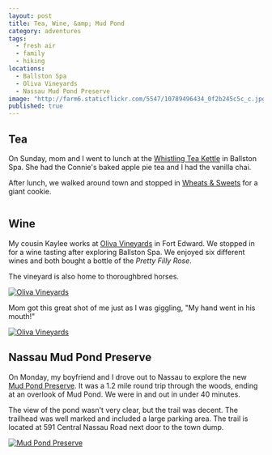 ```yaml
---
layout: post
title: Tea, Wine, &amp; Mud Pond
category: adventures
tags: 
  - fresh air
  - family
  - hiking
locations: 
  - Ballston Spa
  - Oliva Vineyards
  - Nassau Mud Pond Preserve
image: "http://farm6.staticflickr.com/5547/10789496434_0f2b245c5c_c.jpg"
published: true
---
```


## Tea

On Sunday, mom and I went to lunch at the [Whistling Tea Kettle](http://www.thewhistlingkettle.com/) in Ballston Spa. She had the Connie's baked apple pie tea and I had the vanilla chai.

After lunch, we walked around town and stopped in [Wheats & Sweets](http://www.wheatsandsweets.com/) for a giant cookie.

<a href="http://www.flickr.com/photos/katydecorah/10789405676/" title="Untitled by katydecorah, on Flickr"><img src="http://farm3.staticflickr.com/2817/10789405676_2df4e07fcf_c.jpg" class="img-center" alt=""></a>

## Wine

My cousin Kaylee works at [Oliva Vineyards](http://olivavineyards.com/) in Fort Edward. We stopped in for a wine tasting after exploring Ballston Spa. We enjoyed six different wines and both bought a bottle of the *Pretty Filly Rose*.

The vineyard is also home to thoroughbred horses.

<a href="http://www.flickr.com/photos/katydecorah/10789496434/" title="Oliva Vineyards by katydecorah, on Flickr"><img src="http://farm6.staticflickr.com/5547/10789496434_0f2b245c5c_c.jpg" alt="Oliva Vineyards" class="img-center"></a>

Mom got this great shot of me just as I was giggling, "My hand went in his mouth!"

<a href="http://www.flickr.com/photos/katydecorah/10789402276/" title="Oliva Vineyards by katydecorah, on Flickr"><img src="http://farm4.staticflickr.com/3729/10789402276_5d1eafcedc_c.jpg" alt="Oliva Vineyards" class="pop-out"></a>

## Nassau Mud Pond Preserve

On Monday, my boyfriend and I drove out to Nassau to explore the new [Mud Pond Preserve](http://townofnassau.org/content/Parks/View/1). It was a 1.2 mile round trip through the woods, ending at an overlook of Mud Pond. We were in and out in under 40 minutes. 

The view of the pond wasn't very clear, but the trail was decent. The trailhead was well marked and included a large parking area. The trail is located at 591 Central Nassau Road next door to the town dump.

<a href="http://www.flickr.com/photos/katydecorah/10804674405/" title="Mud Pond Preserve by katydecorah, on Flickr"><img src="http://farm8.staticflickr.com/7414/10804674405_6191ffaaa0_b.jpg" class="pop-out" alt="Mud Pond Preserve"></a>
